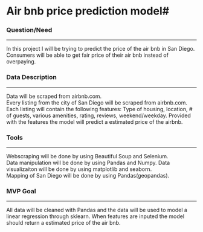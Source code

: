 # Air bnb price prediction model#


### Question/Need ###
---
In this project I will be trying to predict the price of the air bnb in San Diego.  
Consumers will be able to get fair price of their air bnb instead of overpaying.

### Data Description ###
---
Data will be scraped from airbnb.com.  
Every listing from the city of San Diego will be scraped from airbnb.com.  
Each listing will contain the following features: Type of housing, location, # of guests, various amenities, rating, reviews, weekend/weekday.
Provided with the features the model will predict a estimated price of the airbnb.

### Tools ###
---
Webscraping will be done by using Beautiful Soup and Selenium.  
Data manipulation will be done by using Pandas and Numpy.
Data visualizaiton will be done by using matplotlib and seaborn.  
Mapping of San Diego will be done by using Pandas(geopandas).  

### MVP Goal ###
---
All data will be cleaned with Pandas and the data will be used to model a linear regression through sklearn. When features are inputed the model should return a estimated price of the air bnb.